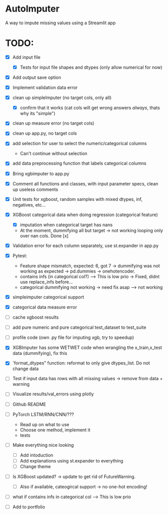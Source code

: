 # AutoImputer
A way to impute missing values using a Streamlit app

# TODO:

- [x] Add input file
    - [x] Tests for input file shapes and dtypes (only allow numerical for now)
- [x] Add output save option
- [x] Implement validation data error
- [x] clean up simpleImputer (no target cols, only all)
    - [x] confirm that it works (cat cols will get wrong answers _always_, thats why its "simple")
- [x] clean up measure error (no target cols)
- [x] clean up app.py, no target cols
- [x] add selection for user to select the numeric/categorical columns
    - Can't continue without selection
- [x] add data preprocessing function that labels categorical columns
- [x] Bring xgbimputer to app.py
- [x] Comment all functions and classes, with input parameter specs, clean up useless comments
- [x] Unit tests for xgboost, random samples with mixed dtypes, inf, negatives, etc...
- [x] XGBoost categorical data when doing regression (categorical feature)
    - [x] imputation when categorical target has nans
    - At the moment, dummifying all but target -> not working looping only over nan cols. Done [x]
- [x] Validation error for each column separately, use st.expander in app.py
- [x] Pytest:
    -  Feature shape mismatch, expected: 6, got 7  -> dummifying was not working as expected -> pd.dummies -> onehotencoder.
    -  contains infs (in categorical col?) --> This is low prio -> Fixed, didnt use replace_infs before...
    -  categorical dummifying not working -> need fix asap --> not working
- [x] simpleimputer categorical support
- [x] categorical data measure error
- [ ] cache xgboost results
- [ ] add pure numeric and pure categorical test_dataset to test_suite
- [ ] profile code (own .py file for imputing xgb, try to speedup)
- [x] XGBImputer has some WETWET code when wrangling the x_train,x_test data (dummifying), fix this
- [x] 'format_dtypes" function: reformat to only give dtypes_list. Do not change data
- [ ] Test if input data has rows with all missing values -> remove from data + warning
- [ ] Visualize results/val_errors using plotly
- [ ] Github README
- [ ] PyTorch LSTM/RNN/CNN/???
    - Read up on what to use
    - Choose one method, implement it
    - tests
- [ ] Make everything nice looking
    - [ ] Add intoduction
    - [ ] Add explanations using st.expander to everything
    - [ ] Change theme
- [ ] Is XGBoost updated? -> update to get rid of FutureWarning.
    - [ ] Also if available, cateogircal support -> no one-hot encoding!
- [ ] what if contains infs in categorical col --> This is low prio
- [ ] Add to portfolio





